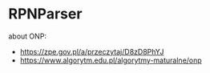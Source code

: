 # RPNParser
about ONP: 
- https://zpe.gov.pl/a/przeczytaj/D8zD8PhYJ
- https://www.algorytm.edu.pl/algorytmy-maturalne/onp
